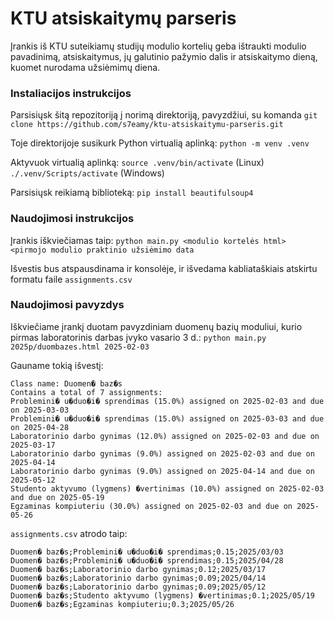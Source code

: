 # KTU atsiskaitymų parseris

Įrankis iš KTU suteikiamų studijų modulio kortelių geba ištraukti modulio pavadinimą, atsiskaitymus, jų galutinio pažymio dalis ir atsiskaitymo dieną, kuomet nurodama užsiėmimų diena.

### Instaliacijos instrukcijos

Parsisiųsk šitą repozitoriją į norimą direktoriją, pavyzdžiui, su komanda `git clone https://github.com/s7eamy/ktu-atsiskaitymu-parseris.git`

Toje direktorijoje susikurk Python virtualią aplinką:
`python -m venv .venv`

Aktyvuok virtualią aplinką:
`source .venv/bin/activate` (Linux)
`./.venv/Scripts/activate` (Windows)

Parsisiųsk reikiamą biblioteką:
`pip install beautifulsoup4`

### Naudojimosi instrukcijos

Įrankis iškviečiamas taip:
`python main.py <modulio kortelės html> <pirmojo modulio praktinio užsiėmimo data`

Išvestis bus atspausdinama ir konsolėje, ir išvedama kabliataškiais atskirtu formatu faile `assignments.csv`

### Naudojimosi pavyzdys

Iškviečiame įrankį duotam pavyzdiniam duomenų bazių moduliui, kurio pirmas laboratorinis darbas įvyko vasario 3 d.:
`python main.py 2025p/duombazes.html 2025-02-03`

Gauname tokią išvestį:
```
Class name: Duomen� baz�s
Contains a total of 7 assignments:
Problemini� u�duo�i� sprendimas (15.0%) assigned on 2025-02-03 and due on 2025-03-03
Problemini� u�duo�i� sprendimas (15.0%) assigned on 2025-03-03 and due on 2025-04-28
Laboratorinio darbo gynimas (12.0%) assigned on 2025-02-03 and due on 2025-03-17
Laboratorinio darbo gynimas (9.0%) assigned on 2025-02-03 and due on 2025-04-14
Laboratorinio darbo gynimas (9.0%) assigned on 2025-04-14 and due on 2025-05-12
Studento aktyvumo (lygmens) �vertinimas (10.0%) assigned on 2025-02-03 and due on 2025-05-19
Egzaminas kompiuteriu (30.0%) assigned on 2025-02-03 and due on 2025-05-26
```

`assignments.csv` atrodo taip:
```
Duomen� baz�s;Problemini� u�duo�i� sprendimas;0.15;2025/03/03
Duomen� baz�s;Problemini� u�duo�i� sprendimas;0.15;2025/04/28
Duomen� baz�s;Laboratorinio darbo gynimas;0.12;2025/03/17
Duomen� baz�s;Laboratorinio darbo gynimas;0.09;2025/04/14
Duomen� baz�s;Laboratorinio darbo gynimas;0.09;2025/05/12
Duomen� baz�s;Studento aktyvumo (lygmens) �vertinimas;0.1;2025/05/19
Duomen� baz�s;Egzaminas kompiuteriu;0.3;2025/05/26
```

